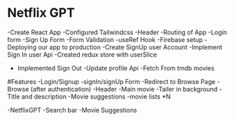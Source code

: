 # Netflix GPT

-Create React App
-Configured Tailwindcss
-Header
-Routing of App
-Login form
-Sign Up Form
-Form Validation
-useRef Hook
-Firebase setup
-Deploying our app to production
-Create SignUp user Account 
-Implement Sign In user Api
-Created redux store with userSlice
- Implemented Sign Out 
-Update profile Api 
-Fetch From tmdb movies




#Features
-Login/Signup
 -signIn/signUp Form
 -Redirect to Browse Page
-Browse (after authentication)
 -Header
 -Main movie
 -Tailer in background
 -Title and description
 -Movie suggestions
  -movie lists *N

-NetflixGPT
 -Search bar
 -Movie Suggestions
   

